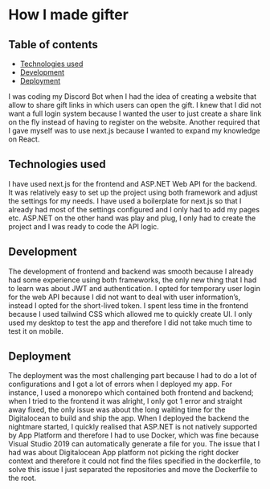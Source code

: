 # How I made gifter

## Table of contents

- [Technologies used](#technologies-used)
- [Development](#deployment)
- [Deployment](#deployment)


I was coding my Discord Bot when I had the idea of creating a website that allow to share gift links in which users can open the gift. I knew that I did not want a full login system because I wanted the user to just create a share link on the fly instead of having to register on the website. Another required that I gave myself was to use next.js because I wanted to expand my knowledge on React.

## Technologies used

I have used next.js for the frontend and ASP.NET Web API for the backend. It was relatively easy to set up the project using both framework and adjust the settings for my needs. I have used a boilerplate for next.js so that I already had most of the settings configured and I only had to add my pages etc. ASP.NET on the other hand was play and plug, I only had to create the project and I was ready to code the API logic.

## Development

The development of frontend and backend was smooth because I already had some experience using both frameworks, the only new thing that I had to learn was about JWT and authentication. I opted for temporary user login for the web API because I did not want to deal with user information’s, instead I opted for the short-lived token. I spent less time in the frontend because I used tailwind CSS which allowed me to quickly create UI. I only used my desktop to test the app and therefore I did not take much time to test it on mobile.

## Deployment

The deployment was the most challenging part because I had to do a lot of configurations and I got a lot of errors when I deployed my app. For instance, I used a monorepo which contained both frontend and backend; when I tried to the frontend it was alright, I only got 1 error and straight away fixed, the only issue was about the long waiting time for the Digitalocean to build and ship the app. When I deployed the backend the nightmare started, I quickly realised that ASP.NET is not natively supported by App Platform and therefore I had to use Docker, which was fine because Visual Studio 2019 can automatically generate a file for you. The issue that I had was about Digitalocean App platform not picking the right docker context and therefore it could not find the files specified in the dockerfile, to solve this issue I just separated the repositories and move the Dockerfile to the root.
